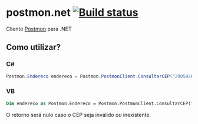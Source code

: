 # postmon.net [![Build status](https://ci.appveyor.com/api/projects/status/xf1e5cpf8cmujjhw?svg=true)](https://ci.appveyor.com/project/fmmsilva/postmon-net)

Cliente [Postmon](http://www.postmon.com.br) para .NET

## Como utilizar?

### C# 
```c#
Postmon.Endereco endereco = Postmon.PostmonClient.ConsultarCEP("29050265");
```

### VB 
```vb
Dim endereco as Postmon.Endereco = Postmon.PostmonClient.ConsultarCEP("29050265")
```

O retorno será nulo caso o CEP seja inválido ou inexistente.
